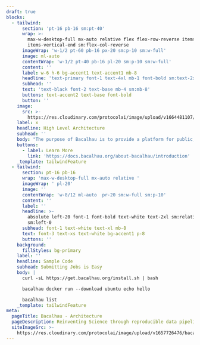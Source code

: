 ```yaml
---
draft: true
blocks:
  - tailwind:
      section: 'pt-16 pb-16 sm:pt-40'
      wrap: >-
        max-w-desktop-full mx-auto relative flex flex-row-reverse items-start
        items-vertical-end sm:flex-col-reverse
      imageWrap: 'w-1/2 pt-60 pb-16 px-20 sm:p-10 sm:w-full'
      image: ml-auto
      contentWrap: 'w-1/2 pt-40 pb-16 pl-20 sm:p-10 sm:w-full'
      content: ''
      label: w-6 h-6 bg-accent1 text-accent1 mb-8
      headline: 'text-primary font-1 text-4xl mb-1 font-bold sm:text-2xl sm:mb-12'
      subhead: ''
      text: 'text-black font-2 text-base mb-4 sm:mb-8'
      buttons: text-accent2 text-base font-bold
      button: ''
    image:
      src: >-
        https://res.cloudinary.com/protocolai/image/upload/v1664481107/bacalhau/bacalhau-high-level-arch-october_porak2.png
    label: x
    headline: High Level Architecture
    subhead: ''
    body: "The purpose of Bacalhau is to provide a platform for public, transparent, and optionally verifiable computation. Bacalhau enables users to run arbitrary docker containers and wasm images as tasks against data stored in IPFS. This architecture is also referred to as Compute Over Data (or CoD). The Portuguese word for salted Cod fish is \"Bacalhau\" which is the origin of the project's name.\n\nBacalhau operates as a peer-to-peer network of nodes where each node has both a requestor and compute component.\_&#x20;\n\nTo interact with the cluster - Bacalhau CLI requests are sent to a node in the cluster (via JSON over HTTP), which then broadcasts messages over the transport layer to other nodes in the cluster.\_ All other nodes in the network are connected to the transport layer and as such have a shared view of the world.\n"
    buttons:
      - label: Learn More
        link: 'https://docs.bacalhau.org/about-bacalhau/introduction'
    _template: tailwindFeature
  - tailwind:
      section: pt-16 pb-16
      wrap: 'max-w-desktop-full mx-auto relative '
      imageWrap: ' pl-20'
      image: ''
      contentWrap: 'w-8/12 ml-auto  pr-20 sm:w-full sm:p-10'
      content: ''
      label: ''
      headline: >-
        absolute left-20 font-1 font-bold text-white text-2xl sm:relative
        sm:left-0
      subhead: font-1 text-white text-xl mb-8
      text: font-3 text-xs text-white bg-accent1 p-8
      buttons: ''
    background:
      fillStyles: bg-primary
    label: ''
    headline: Sample Code
    subhead: Submitting Jobs is Easy
    body: |
      curl -sL https://get.bacalhau.org/install.sh | bash

      bacalhau docker run --download ubuntu echo hello

      bacalhau list
    _template: tailwindFeature
meta:
  pageTitle: Bacalhau - Architecture
  pageDescription: Reinventing Science through reproducible data pipelines
  siteImageSrc: >-
    https://res.cloudinary.com/protocolai/image/upload/v1657726476/bacalhau/bacalhua-social_hbrzct.png
---
```


